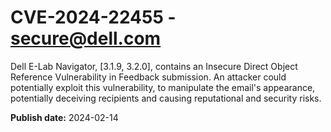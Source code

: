 # CVE-2024-22455 - secure@dell.com


Dell E-Lab Navigator, [3.1.9, 3.2.0], contains an Insecure Direct Object Reference Vulnerability in Feedback submission. An attacker could potentially exploit this vulnerability, to manipulate the email's appearance, potentially deceiving recipients and causing reputational and security risks.



**Publish date:** 2024-02-14
